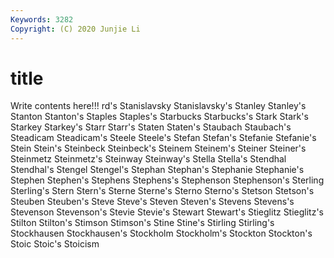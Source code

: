 ```yaml
---
Keywords: 3282
Copyright: (C) 2020 Junjie Li
---
```


# title

Write contents here!!!
rd's 
Stanislavsky 
Stanislavsky's
Stanley 
Stanley's 
Stanton 
Stanton's 
Staples 
Staples's 
Starbucks 
Starbucks's 
Stark 
Stark's
Starkey 
Starkey's 
Starr 
Starr's 
Staten 
Staten's 
Staubach 
Staubach's 
Steadicam 
Steadicam's
Steele 
Steele's 
Stefan 
Stefan's 
Stefanie 
Stefanie's 
Stein 
Stein's 
Steinbeck 
Steinbeck's
Steinem 
Steinem's 
Steiner 
Steiner's 
Steinmetz 
Steinmetz's 
Steinway 
Steinway's 
Stella 
Stella's
Stendhal 
Stendhal's 
Stengel 
Stengel's 
Stephan 
Stephan's 
Stephanie 
Stephanie's 
Stephen 
Stephen's
Stephens 
Stephens's 
Stephenson 
Stephenson's 
Sterling 
Sterling's 
Stern 
Stern's 
Sterne 
Sterne's
Sterno 
Sterno's 
Stetson 
Stetson's 
Steuben 
Steuben's 
Steve 
Steve's 
Steven 
Steven's
Stevens 
Stevens's 
Stevenson 
Stevenson's 
Stevie 
Stevie's 
Stewart 
Stewart's 
Stieglitz 
Stieglitz's
Stilton 
Stilton's 
Stimson 
Stimson's 
Stine 
Stine's 
Stirling 
Stirling's 
Stockhausen 
Stockhausen's
Stockholm 
Stockholm's 
Stockton 
Stockton's 
Stoic 
Stoic's 
Stoicism 
